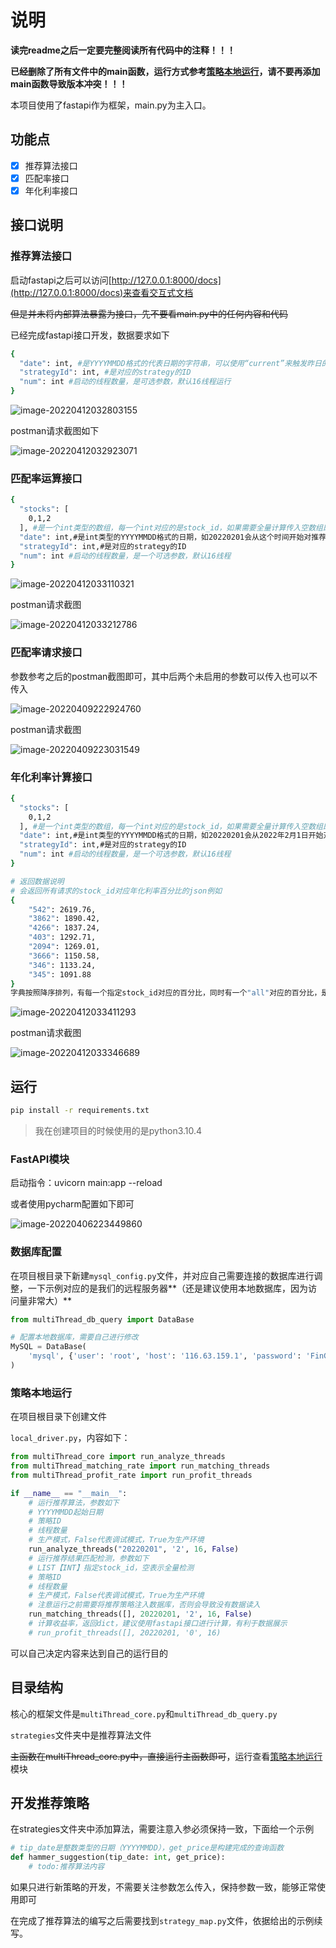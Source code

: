# 说明

**读完readme之后一定要完整阅读所有代码中的注释！！！**

**已经删除了所有文件中的main函数，运行方式参考[策略本地运行](#run)，请不要再添加main函数导致版本冲突！！！**

本项目使用了fastapi作为框架，main.py为主入口。



## 功能点

- [x] 推荐算法接口
- [x] 匹配率接口
- [x] 年化利率接口

## 接口说明

### 推荐算法接口

启动fastapi之后可以访问[http://127.0.0.1:8000/docs](http://127.0.0.1:8000/docs)来查看交互式文档

~~但是并未将内部算法暴露为接口，先不要看main.py中的任何内容和代码~~

已经完成fastapi接口开发，数据要求如下

```bash
{
  "date": int, #是YYYYMMDD格式的代表日期的字符串，可以使用“current”来触发昨日的推荐策略计算
  "strategyId": int, #是对应的strategy的ID
  "num": int #启动的线程数量，是可选参数，默认16线程运行
}
```



![image-20220412032803155](https://icimence-blog.oss-cn-beijing.aliyuncs.com/image-20220412032803155.png)

postman请求截图如下

![image-20220412032923071](https://icimence-blog.oss-cn-beijing.aliyuncs.com/image-20220412032923071.png)

### 匹配率运算接口

```bash
{
  "stocks": [
    0,1,2
  ], #是一个int类型的数组，每一个int对应的是stock_id，如果需要全量计算传入空数组即[]即可
  "date": int,#是int类型的YYYYMMDD格式的日期，如20220201会从这个时间开始对推荐算法的匹配率进行计算
  "strategyId": int,#是对应的strategy的ID
  "num": int #启动的线程数量，是一个可选参数，默认16线程
}
```



![image-20220412033110321](https://icimence-blog.oss-cn-beijing.aliyuncs.com/image-20220412033110321.png)

postman请求截图

![image-20220412033212786](https://icimence-blog.oss-cn-beijing.aliyuncs.com/image-20220412033212786.png)

### 匹配率请求接口

参数参考之后的postman截图即可，其中后两个未启用的参数可以传入也可以不传入

![image-20220409222924760](https://icimence-blog.oss-cn-beijing.aliyuncs.com/image-20220409222924760.png)

postman请求截图

![image-20220409223031549](https://icimence-blog.oss-cn-beijing.aliyuncs.com/image-20220409223031549.png)

### 年化利率计算接口

```bash
{
  "stocks": [
    0,1,2
  ], #是一个int类型的数组，每一个int对应的是stock_id，如果需要全量计算传入空数组即[]即可
  "date": int,#是int类型的YYYYMMDD格式的日期，如20220201会从2022年2月1日开始对推荐算法的匹配率进行计算
  "strategyId": int,#是对应的strategy的ID
  "num": int #启动的线程数量，是一个可选参数，默认16线程
}

# 返回数据说明
# 会返回所有请求的stock_id对应年化利率百分比的json例如
{
    "542": 2619.76,
    "3862": 1890.42,
    "4266": 1837.24,
    "403": 1292.71,
    "2094": 1269.01,
    "3666": 1150.58,
    "346": 1133.24,
    "345": 1091.88
}
字典按照降序排列，有每一个指定stock_id对应的百分比，同时有一个"all"对应的百分比，是这些请求的stock的平均值
```



![image-20220412033411293](https://icimence-blog.oss-cn-beijing.aliyuncs.com/image-20220412033411293.png)

postman请求截图

![image-20220412033346689](https://icimence-blog.oss-cn-beijing.aliyuncs.com/image-20220412033346689.png)

## 运行

```bash
pip install -r requirements.txt
```

> 我在创建项目的时候使用的是python3.10.4

### FastAPI模块

启动指令：uvicorn main:app --reload

或者使用pycharm配置如下即可

![image-20220406223449860](https://icimence-blog.oss-cn-beijing.aliyuncs.com/image-20220406223449860.png)

### 数据库配置

在项目根目录下新建`mysql_config.py`文件，并对应自己需要连接的数据库进行调整，一下示例对应的是我们的远程服务器**（还是建议使用本地数据库，因为访问量非常大）**

```python
from multiThread_db_query import DataBase

# 配置本地数据库，需要自己进行修改
MySQL = DataBase(
    'mysql', {'user': 'root', 'host': '116.63.159.1', 'password': 'FinGra2022#', 'database': 'fincode', 'port': 3306}
)
```

### 策略本地运行
<div id="run">在项目根目录下创建文件</div>

`local_driver.py`，内容如下：

```python
from multiThread_core import run_analyze_threads
from multiThread_matching_rate import run_matching_threads
from multiThread_profit_rate import run_profit_threads

if __name__ == "__main__":
    # 运行推荐算法，参数如下
    # YYYYMMDD起始日期
    # 策略ID
    # 线程数量
    # 生产模式，False代表调试模式，True为生产环境
    run_analyze_threads("20220201", '2', 16, False)
    # 运行推荐结果匹配检测，参数如下
    # LIST【INT】指定stock_id，空表示全量检测
    # 策略ID
    # 线程数量
    # 生产模式，False代表调试模式，True为生产环境
    # 注意运行之前需要将推荐策略注入数据库，否则会导致没有数据读入
    run_matching_threads([], 20220201, '2', 16, False)
    # 计算收益率，返回dict，建议使用fastapi接口进行计算，有利于数据展示
    # run_profit_threads([], 20220201, '0', 16)


```

可以自己决定内容来达到自己的运行目的

## 目录结构

核心的框架文件是`multiThread_core.py`和`multiThread_db_query.py`

`strategies`文件夹中是推荐算法文件

~~主函数在multiThread_core.py中，直接运行主函数即可~~，运行查看<a href="#run">策略本地运行</a>模块

## 开发推荐策略

在strategies文件夹中添加算法，需要注意入参必须保持一致，下面给一个示例

```python
# tip_date是整数类型的日期（YYYYMMDD），get_price是构建完成的查询函数
def hammer_suggestion(tip_date: int, get_price):
    # todo:推荐算法内容
```

如果只进行新策略的开发，不需要关注参数怎么传入，保持参数一致，能够正常使用即可

在完成了推荐算法的编写之后需要找到`strategy_map.py`文件，依据给出的示例续写。



